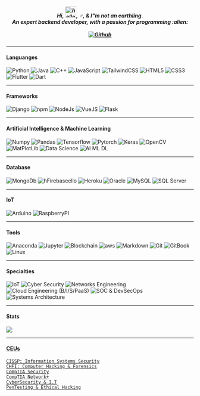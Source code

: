 <!--
<p align = "center">
  <img src = "Robot.png" height="150"/>
</p>
-->

<h5 align = "center">
    Hi, <img src = "https://user-images.githubusercontent.com/61727167/114547962-cecc6b80-9c67-11eb-9697-b1c5a8c8ff46.gif" alt = "hello" width="30px">, ♂️, & I"m not an earthling. 
    <br>
    An expert backend developer, with a passion for programming :alien:
    <br><br>
    <a href = "https://github.com/vicqtor"><img src = "https://img.shields.io/badge/GitHub-100000?style=for-the-badge&logo=github&logoColor=white" alt = "Github"></a>
</h5>

<hr>
<h4 align = "left"> Languanges </h4>
    <div align = "left">
		<img src = "https://img.shields.io/badge/Python-3776AB?style=for-the-badge&logo=python&logoColor=white" alt = "Python">
        <img src = "https://img.shields.io/badge/Java-white?style=for-the-badge&logo=java&logoColor=darkred" alt = "Java">
        <img src = "https://img.shields.io/badge/C++-000000?style=for-the-badge&logo=cplusplus&logoColor=3776AB" alt = "C++">
		<img src = "https://img.shields.io/badge/JavaScript-323330?style=for-the-badge&logo=javascript&logoColor=F7DF1E" alt = "JavaScript">
        <img src = "https://img.shields.io/badge/Tailwind-000000?style=for-the-badge&logo=tailwindcss" alt = "TailwindCSS">
		<img src = "https://img.shields.io/badge/HTML5-E34F26?style=for-the-badge&logo=html5&logoColor=white" alt = "HTML5">
		<img src = "https://img.shields.io/badge/CSS3-1572B6?style=for-the-badge&logo=css3&logoColor=white" alt = "CSS3">
		<img src = "https://img.shields.io/badge/Flutter-00000F?style=for-the-badge&logo=flutter&logoColor=1572B6" alt = "Flutter">
		<img src = "https://img.shields.io/badge/Dart-00000F?style=for-the-badge&logo=dart&logoColor=1572B6" alt = "Dart">
    </div>

<hr>
<h4 align = "left"> Frameworks </h4>
    <div align = "left">
		<img src = "https://img.shields.io/badge/Django-darkgreen?style=for-the-badge&logo=django" alt = "Django">
        <img src = "https://img.shields.io/badge/npm-CB3837?style=for-the-badge&logo=npm&logoColor=white" alt = "npm">
		<img src = "https://img.shields.io/badge/NodeJs-00000F?style=for-the-badge&logo=nodedotjs" alt = "NodeJs">
		<img src = "https://img.shields.io/badge/VueJs-000000?style=for-the-badge&logo=vuedotjs" alt = "VueJS">
		<img src = "https://img.shields.io/badge/Flask-000000?style=for-the-badge&logo=flask&logoColor=white" alt = "Flask">
    </div>

<hr>
<h4 align = "left"> Artificial Intelligence & Machine Learning </h4>
    <div align = "left">
        <img src = "https://img.shields.io/badge/Numpy-3776AB?style=for-the-badge&logo=numpy&logoColor=white" alt = "Numpy">
		<img src = "https://img.shields.io/badge/Pandas-3776AB?style=for-the-badge&logo=pandas&logoColor=white" alt = "Pandas">
		<img src = "https://img.shields.io/badge/Tensorflow-00000F?style=for-the-badge&logo=tensorflow" alt = "Tensorflow">
		<img src = "https://img.shields.io/badge/Pytorch-000000?style=for-the-badge&logo=pytorch&logoColor=darkorange" alt = "Pytorch">
		<img src = "https://img.shields.io/badge/Keras-white?style=for-the-badge&logo=keras&logoColor=red" alt = "Keras">
        <img src = "https://img.shields.io/badge/OpenCV-339933?style=for-the-badge&logo=opencv" alt = "OpenCV">
        <img src = "https://img.shields.io/badge/MatPlotLib-00000F?style=for-the-badge&logo=Matplotlib&logoColor=white" alt = "MatPlotLib">
        <img src = "https://img.shields.io/badge/Data Science-00000F?style=for-the-badge&logo=data_science&logoColor=white" alt = "Data Science">
		<img src = "https://img.shields.io/badge/AI ML DL-00000F?style=for-the-badge&logo=scikitlearn&logoColor=red" alt = "AI ML DL">
    </div>

<hr>
<h4 align = "left"> Database </h4>
    <div align = "left">
        <img src = "https://img.shields.io/badge/Mongo-00000F?style=for-the-badge&logo=mongodb" alt = "MongoDb">
		<img src = "https://img.shields.io/badge/Firebase-ffca28?style=for-the-badge&logo=firebase&logoColor=black" alt = "hFirebaseello">
		<img src = "https://img.shields.io/badge/Heroku-430098?style=for-the-badge&logo=heroku&logoColor=white" alt = "Heroku">
		<img src = "https://img.shields.io/badge/Oracle-000000?style=for-the-badge&logo=oracle&logoColor=darkred" alt = "Oracle">
		<img src = "https://img.shields.io/badge/MySQL-00000F?style=for-the-badge&logo=mysql&logoColor=white" alt = "MySQL">
        <img src = "https://camo.githubusercontent.com/22471ae80dc5d7fea7517cf316db935cdaa3bd4d91e7a77304606de175251569/68747470733a2f2f696d672e736869656c64732e696f2f62616467652f53514c2532305365727665722d4343323932373f6c6f676f3d6d6963726f736f66742d73716c2d736572766572266c6f676f436f6c6f723d7768697465" alt = "SQL Server">
    </div>

<hr>
<h4 align = "left"> IoT </h4>
   <div align = "left">
        <img src = "https://img.shields.io/badge/Arduino-white?style=for-the-badge&logo=arduino&logoColor=3776AB" alt = "Arduino">
		<img src = "https://img.shields.io/badge/Raspberry-000000?style=for-the-badge&logo=raspberrypi&logoColor=darkred" alt = "RaspberryPI">
    </div>

<hr>
<h4 align = "left"> Tools </h4>
    <div align = "left">
        <img src = "https://img.shields.io/badge/Anaconda-000000.svg?&style=for-the-badge&logo=anaconda" alt = "Anaconda">
		<img src = "https://img.shields.io/badge/Jupyter-F37626.svg?&style=for-the-badge&logo=Jupyter&logoColor=white" alt = "Jupyter">
        <img src = "https://img.shields.io/badge/Blockchain-000000?style=for-the-badge&logo=blockchain&logoColor=darkorange" alt = "Blockchain">
		<img src = "https://img.shields.io/badge/aws-000000?style=for-the-badge&logo=amazon" alt = "aws">
		<img src = "https://img.shields.io/badge/Markdown-000000?style=for-the-badge&logo=markdown&logoColor=white" alt = "Markdown">
		<img src = "https://img.shields.io/badge/Git-F05032?style=for-the-badge&logo=git&logoColor=white" alt = "Git">
		<img src = "https://img.shields.io/badge/GitBook-7B36ED?style=for-the-badge&logo=gitbook&logoColor=white" alt = "GitBook">
		<img src = "https://img.shields.io/badge/Linux-000000?style=for-the-badge&logo=linux&logoColor=darkred" alt = "Linux">
    </div>

<hr>
<h4 align = "left"> Specialties </h4>
	<div align = "left">
		<img src = "https://img.shields.io/badge/IoT-00000F?style=for-the-badge&logo=iot&logoColor=white" alt = "IoT">
		<img src = "https://img.shields.io/badge/Cyber Security-00000F?style=for-the-badge&logo=cybersecurity&logoColor=white" alt = "Cyber Security">
		<img src = "https://img.shields.io/badge/Networks Engineering-white?style=for-the-badge&logo=cisco&logoColor=000000" alt = "Networks Engineering">
		<img src = "https://img.shields.io/badge/Cloud Engineering (B/I/S/PaaS)-ffca28?style=for-the-badge&logo=digitalocean&logoColor=black" alt = "Cloud Engineering (B/I/S/PaaS)">
		<img src = "https://img.shields.io/badge/SOC & DevSecOps-00000F?style=for-the-badge&logo=devsecops&logoColor=white" alt = "SOC & DevSecOps">
		<img src = "https://img.shields.io/badge/Systems Architecture-00000F?style=for-the-badge&logo=devsecops&logoColor=white" alt = "Systems Architecture">
	</div>

<hr>
<h4 align = "left"> Stats </h4>
	<a href = "https://github.com/vicqtor/github-readme-stats"><img align = "center" src = "https://github-readme-stats.vercel.app/api/top-langs/?username=vicqtor&layout=compact&theme=buefy&hide_border=true"/>

<hr>
<h4 align = "left"> CEUs </h4>
	<code>CISSP: Information Systems Security</code><br>
	<code>CHFI: Computer Hacking & Forensics</code><br>
	<code>CompTIA Security</code><br>
	<code>CompTIA Network+</code><br>
	<code>CyberSecurity & I.T</code><br>
	<code>PenTesting & Ethical Hacking</code><br>
	
<!--
<a href = "https://github.com/vicqtor/github-readme-stats"><img align = "center" src = "https://github-readme-stats.vercel.app/api?username=vicqtor&show_icons=true&include_all_commits=true&theme=buefy&hide_border=true" alt = "Victor"s github stats" /></a>

<a href = "https://www.buymeacoffee.com/vicqtor" target="_blank"><img src = "https://cdn.buymeacoffee.com/buttons/default-orange.png" alt = "Buy Me A Coffee" height="41" width="174"></a>

-->
